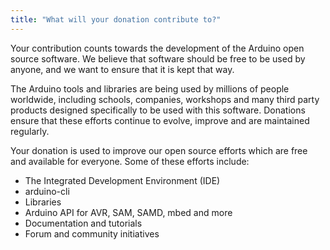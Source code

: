 ```yaml
---
title: "What will your donation contribute to?"
---
```


Your contribution counts towards the development of the Arduino open source software. We believe that software should be free to be used by anyone, and we want to ensure that it is kept that way.

The Arduino tools and libraries are being used by millions of people worldwide, including schools, companies, workshops and many third party products designed specifically to be used with this software. Donations ensure that these efforts continue to evolve, improve and are maintained regularly.

Your donation is used to improve our open source efforts which are free and available for everyone. Some of these efforts include:

* The Integrated Development Environment (IDE)
* arduino-cli
* Libraries
* Arduino API for AVR, SAM, SAMD, mbed and more
* Documentation and tutorials
* Forum and community initiatives
